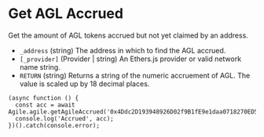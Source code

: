 # Get AGL Accrued

Get the amount of AGL tokens accrued but not yet claimed by an address.

* `_address` \(string\) The address in which to find the AGL accrued.
* `[_provider]` \(Provider \| string\) An Ethers.js provider or valid network name string.
* `RETURN` \(string\) Returns a string of the numeric accruement of AGL. The value is scaled up by 18 decimal places.

```text
(async function () {
  const acc = await Agile.agile.getAgileAccrued('0x4Ddc2D193948926D02f9B1fE9e1daa0718270ED5');
  console.log('Accrued', acc);
})().catch(console.error);
```

